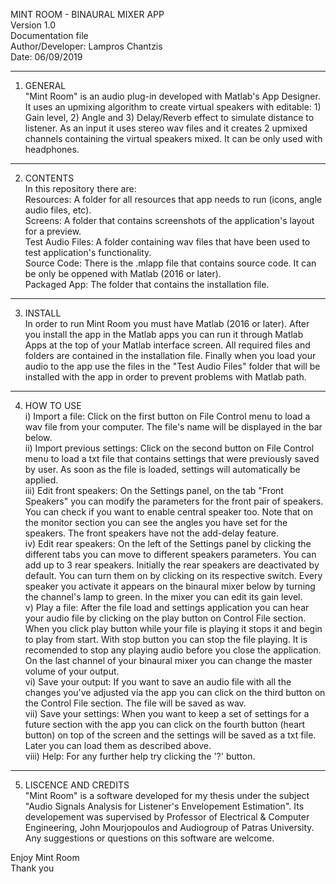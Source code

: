 MINT ROOM - BINAURAL MIXER APP<br/>
Version 1.0<br/>
Documentation file<br/>
Author/Developer: Lampros Chantzis<br/>
Date: 06/09/2019 

---------------------------------------------------------------------------------------------------------------------------------------
1. GENERAL<br/>
"Mint Room" is an audio plug-in developed with Matlab's App Designer. It uses an upmixing algorithm to create
virtual speakers with editable: 1) Gain level, 2) Angle and 3) Delay/Reverb effect to simulate distance to listener.
As an input it uses stereo wav files and it creates 2 upmixed channels containing the virtual speakers mixed. It can be only used
with headphones.

---------------------------------------------------------------------------------------------------------------------------------------
2. CONTENTS<br/>
In this repository there are: <br/>
Resources: A folder for all resources that app needs to run (icons, angle audio files, etc). <br/>
Screens: A folder that contains screenshots of the application's layout for a preview. <br/>
Test Audio Files: A folder containing wav files that have been used to test application's functionality. <br/>
Source Code: There is the .mlapp file that contains source code. It can be only be oppened with Matlab (2016 or later).<br/>
Packaged App: The folder that contains the installation file.

---------------------------------------------------------------------------------------------------------------------------------------
3. INSTALL<br/>
In order to run Mint Room you must have Matlab (2016 or later). After you install the app in the Matlab apps you can run it through 
Matlab Apps at the top of your Matlab interface screen. All required files and folders are contained in the installation file. Finally
when you load your audio to the app use the files in the "Test Audio Files" folder that will be installed with the app in order to 
prevent problems with Matlab path.

---------------------------------------------------------------------------------------------------------------------------------------
4. HOW TO USE<br/>
i) Import a file:
Click on the first button on File Control menu to load a wav file from your computer. The file's name will be displayed in the
bar below.<br/>
ii) Import previous settings:
Click on the second button on File Control menu to load a txt file that contains settings that were previously saved by user.
As soon as the file is loaded, settings will automatically be applied.<br/>
iii) Edit front speakers:
On the Settings panel, on the tab "Front Speakers" you can modify the parameters for the front pair of speakers. You can check
if you want to enable central speaker too. Note that on the monitor section you can see the angles you have set for the speakers.
The front speakers have not the add-delay feature.<br/>
iv) Edit rear speakers:
On the left of the Settings panel by clicking the different tabs you can move to different speakers parameters. You can add up
to 3 rear speakers. Initially the rear speakers are deactivated by default. You can turn them on by clicking on its respective
switch. Every speaker you activate it appears on the binaural mixer below by turning the channel's lamp to green. In the mixer 
you can edit its gain level.<br/>
v) Play a file:
After the file load and settings application you can hear your audio file by clicking on the play button on Control File section.
When you click play button while your file is playing it stops it and begin to play from start. With stop button you can stop the
file playing. It is recomended to stop any playing audio before you close the application. On the last channel of your binaural
mixer you can change the master volume of your output.<br/>
vi) Save your output:
If you want to save an audio file with all the changes you've adjusted via the app you can click on the third button on the Control
File section. The file will be saved as wav.<br/>
vii) Save your settings:
When you want to keep a set of settings for a future section with the app you can click on the fourth button (heart button) on top
of the screen and the settings will be saved as a txt file. Later you can load them as described above.<br/>
viii) Help:
For any further help try clicking the '?' button. 

---------------------------------------------------------------------------------------------------------------------------------------
5. LISCENCE AND CREDITS<br/>
"Mint Room" is a software developed for my thesis under the subject "Audio Signals Analysis for Listener's Envelopement 
Estimation". Its developement was supervised by Professor of Electrical & Computer Engineering, John Mourjopoulos and
Audiogroup of Patras University. Any suggestions or questions on this software are welcome.

Enjoy Mint Room<br/>
Thank you